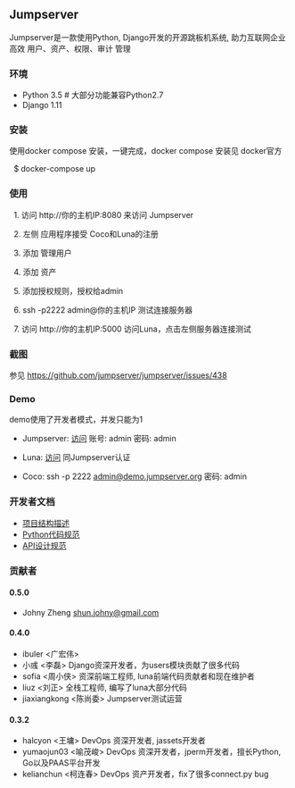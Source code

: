 ## Jumpserver
Jumpserver是一款使用Python, Django开发的开源跳板机系统, 助力互联网企业高效 用户、资产、权限、审计 管理

### 环境
   * Python 3.5  # 大部分功能兼容Python2.7
   * Django 1.11

### 安装
使用docker compose 安装，一键完成，docker compose 安装见 docker官方

   $ docker-compose up

### 使用
   1. 访问 http://你的主机IP:8080 来访问 Jumpserver
   
   2. 左侧 应用程序接受 Coco和Luna的注册
   
   3. 添加 管理用户
   
   4. 添加 资产 
   
   5. 添加授权规则，授权给admin
   
   6. ssh -p2222 admin@你的主机IP 测试连接服务器
 
   7. 访问 http://你的主机IP:5000 访问Luna，点击左侧服务器连接测试
   
   
### 截图

参见 https://github.com/jumpserver/jumpserver/issues/438


### Demo

demo使用了开发者模式，并发只能为1 

- Jumpserver: [访问](http://demo.jumpserver.org:8080)  账号: admin 密码: admin

- Luna: [访问](http://demo.jumpserver.org:5000) 同Jumpserver认证

- Coco: ssh -p 2222 admin@demo.jumpserver.org 密码: admin


### 开发者文档


   * [项目结构描述](https://github.com/jumpserver/jumpserver/blob/dev/docs/project_structure.md)
   * [Python代码规范](https://github.com/jumpserver/jumpserver/blob/dev/docs/python_style_guide.md)
   * [API设计规范](https://github.com/jumpserver/jumpserver/blob/dev/docs/api_style_guide.md)

### 贡献者
#### 0.5.0
- Johny Zheng <shun.johny@gmail.com>
#### 0.4.0
- ibuler <广宏伟>
- 小彧 <李磊> Django资深开发者，为users模块贡献了很多代码
- sofia <周小侠> 资深前端工程师, luna前端代码贡献者和现在维护者
- liuz <刘正> 全栈工程师, 编写了luna大部分代码
- jiaxiangkong <陈尚委> Jumpserver测试运营

#### 0.3.2 
- halcyon <王墉> DevOps 资深开发者, jassets开发者
- yumaojun03 <喻茂峻> DevOps 资深开发者，jperm开发者，擅长Python, Go以及PAAS平台开发
- kelianchun <柯连春> DevOps 资产开发者，fix了很多connect.py bug

